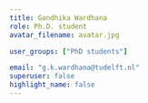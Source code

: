 ```yaml
---
title: Gandhika Wardhana
role: Ph.D. student
avatar_filename: avatar.jpg

user_groups: ["PhD students"]

email: "g.k.wardhana@tudelft.nl"
superuser: false
highlight_name: false
---
```

